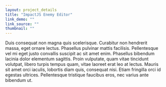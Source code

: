 ```yaml
---
layout: project_details
title: "ImpactJS Enemy Editor"
link_demo: ""
link_source: ""
thumbnail: ""
---
```


Duis consequat non magna quis scelerisque. Curabitur non hendrerit massa, eget ornare lectus. Phasellus pulvinar mattis facilisis. Pellentesque vel mi eget justo convallis suscipit ac sit amet enim. Phasellus bibendum lacinia dolor elementum sagittis. Proin vulputate, quam vitae tincidunt volutpat, libero turpis tempus quam, vitae laoreet erat leo at lectus. Mauris sit amet orci iaculis, lobortis diam quis, consequat nisi. Etiam fringilla orci id egestas ultrices. Pellentesque tristique faucibus eros, nec varius ante bibendum ut.
